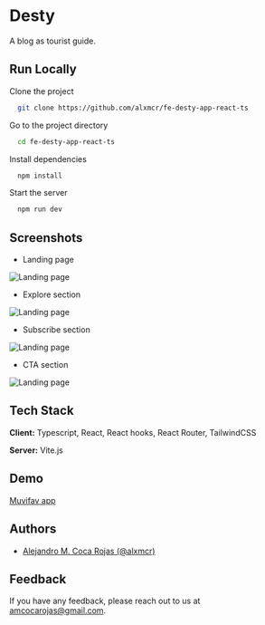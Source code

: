 
# Desty

A blog as tourist guide.


## Run Locally

Clone the project

```bash
  git clone https://github.com/alxmcr/fe-desty-app-react-ts
```

Go to the project directory

```bash
  cd fe-desty-app-react-ts
```

Install dependencies

```bash
  npm install
```

Start the server

```bash
  npm run dev
```


## Screenshots

- Landing page

![Landing page](https://the-desty-app.netlify.app/screenshots/landing-page.png)

- Explore section

![Landing page](https://the-desty-app.netlify.app/screenshots/explore-section.png)

- Subscribe section

![Landing page](https://the-desty-app.netlify.app/screenshots/subscribe-section.png)

- CTA section

![Landing page](https://the-desty-app.netlify.app/screenshots/cta-section.png)


## Tech Stack

**Client:** Typescript, React, React hooks, React Router, TailwindCSS

**Server:** Vite.js


## Demo

[Muvifav app](https://the-desty-app.netlify.app/)


## Authors

- [Alejandro M. Coca Rojas (@alxmcr)](https://www.github.com/alxmcr)


## Feedback

If you have any feedback, please reach out to us at amcocarojas@gmail.com.


